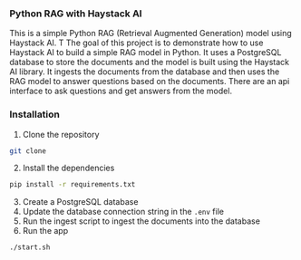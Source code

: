 ### Python RAG with Haystack AI
This is a simple Python RAG (Retrieval Augmented Generation) model using Haystack AI. T
The goal of this project is to demonstrate how to use Haystack AI to build a simple RAG model in Python.
It uses a PostgreSQL database to store the documents and the model is built using the Haystack AI library.
It ingests the documents from the database and then uses the RAG model to answer questions based on the documents.
There are an api interface to ask questions and get answers from the model.

### Installation
1. Clone the repository
```bash
git clone
```
2. Install the dependencies
```bash
pip install -r requirements.txt
```
3. Create a PostgreSQL database
4. Update the database connection string in the `.env` file
5. Run the ingest script to ingest the documents into the database
6. Run the app
```bash
./start.sh
```

